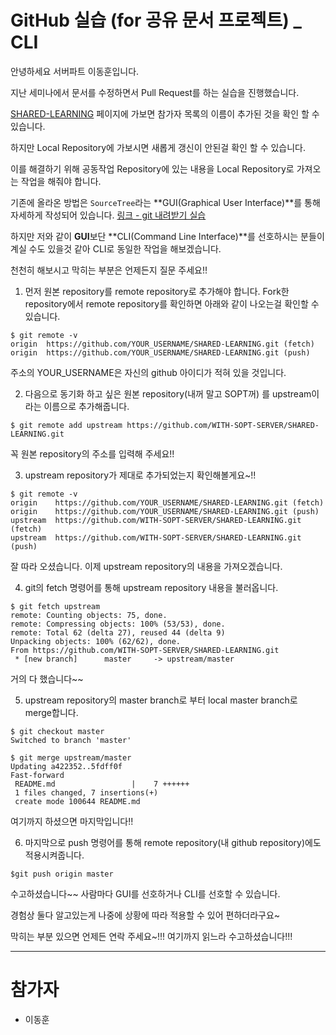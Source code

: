 # GitHub 실습 (for 공유 문서 프로젝트) _ CLI

안녕하세요 서버파트 이동훈입니다.
 
지난 세미나에서 문서를 수정하면서 Pull Request를 하는 실습을 진행했습니다.

[SHARED-LEARNING](https://github.com/WITH-SOPT-SERVER/SHARED-LEARNING) 페이지에 가보면
참가자 목록의 이름이 추가된 것을 확인 할 수 있습니다.

하지만 Local Repository에 가보시면 새롭게 갱신이 안된걸 확인 할 수 있습니다. 

이를 해결하기 위해 공동작업 Repository에 있는 내용을 Local Repository로 가져오는 작업을 해줘야 합니다.

기존에 올라온 방법은 ``SourceTree``라는 **GUI(Graphical User Interface)**를 통해 자세하게 작성되어 있습니다. [링크 - git 내려받기 실습](https://github.com/WITH-SOPT-SERVER/SHARED-LEARNING) 

하지만 저와 같이 **GUI**보단 **CLI(Command Line Interface)**를 선호하시는 분들이 계실 수도 있을것 같아 CLI로 동일한 작업을 해보겠습니다. 

천천히 해보시고 막히는 부분은 언제든지 질문 주세요!!

1. 먼저 원본 repository를 remote repository로 추가해야 합니다. Fork한 repository에서 remote repository를 확인하면 아래와 같이 나오는걸 확인할 수 있습니다.

```
$ git remote -v
origin  https://github.com/YOUR_USERNAME/SHARED-LEARNING.git (fetch)
origin  https://github.com/YOUR_USERNAME/SHARED-LEARNING.git (push) 
```

주소의 YOUR_USERNAME은 자신의 github 아이디가 적혀 있을 것입니다. 


2. 다음으로 동기화 하고 싶은 원본 repository(내꺼 말고 SOPT꺼) 를 upstream이라는 이름으로 추가해줍니다.

```
$ git remote add upstream https://github.com/WITH-SOPT-SERVER/SHARED-LEARNING.git
```

꼭 원본 repository의 주소를 입력해 주세요!!

3. upstream repository가 제대로 추가되었는지 확인해볼게요~!!

```
$ git remote -v
origin    https://github.com/YOUR_USERNAME/SHARED-LEARNING.git (fetch)
origin    https://github.com/YOUR_USERNAME/SHARED-LEARNING.git (push)
upstream  https://github.com/WITH-SOPT-SERVER/SHARED-LEARNING.git (fetch)
upstream  https://github.com/WITH-SOPT-SERVER/SHARED-LEARNING.git (push)
```

잘 따라 오셨습니다. 이제 upstream repository의 내용을 가져오겠습니다.

4. git의 fetch 명령어를 통해 upstream repository 내용을 불러옵니다.

```
$ git fetch upstream
remote: Counting objects: 75, done.
remote: Compressing objects: 100% (53/53), done.
remote: Total 62 (delta 27), reused 44 (delta 9)
Unpacking objects: 100% (62/62), done.
From https://github.com/WITH-SOPT-SERVER/SHARED-LEARNING.git
 * [new branch]      master     -> upstream/master
```

거의 다 했습니다~~

5. upstream repository의 master branch로 부터 local master branch로 merge합니다.

```
$ git checkout master
Switched to branch 'master'

$ git merge upstream/master
Updating a422352..5fdff0f
Fast-forward
 README.md                 |    7 ++++++
 1 files changed, 7 insertions(+)
 create mode 100644 README.md
```

여기까지 하셨으면 마지막입니다!!

6. 마지막으로 push 명령어를 통해 remote repository(내 github repository)에도 적용시켜줍니다.

```
$git push origin master
```

수고하셨습니다~~ 사람마다 GUI를 선호하거나 CLI를 선호할 수 있습니다. 


경험상 둘다 알고있는게 나중에 상황에 따라 적용할 수 있어 편하더라구요~

막히는 부분 있으면 언제든 연락 주세요~!!! 여기까지 읽느라 수고하셨습니다!!!

---
# 참가자

- 이동훈
